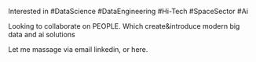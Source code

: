 Interested in #DataScience #DataEngineering #Hi-Tech #SpaceSector #Ai 

Looking to collaborate on PEOPLE. Which 
create&introduce modern big data and ai solutions

Let me massage via email linkedin, or here.
